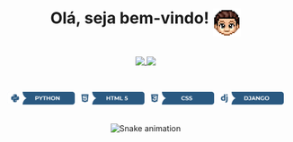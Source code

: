 <div align="center">
<h1>Olá, seja bem-vindo! <img align="top" src="BIT - 1.png" width="50" height="50"></h1><br>
</div>

<div align="center">
<a href="https://github.com/anuraghazra/github-readme-stats">
<img align="top" src="https://github-readme-stats.vercel.app/api?username=Marcos-Auguusto&show_icons=true&title_color=C3D1D9&text_color=7A8490&icon_color=3572A5&bg_color=0D1117&hide_border=true">
</a>
  <img align="top" height="320" src="https://github-readme-stats.vercel.app/api/top-langs/?username=Marcos-Auguusto&title_color=C3D1D9&text_color=7A8490&bg_color=0D1117&hide_border=true">
</div>

##
<br>

<div align="center">
<img src="python.png" width="120">
<img src="html5.png" width="120">
<img src="css.png" width="120">
<img src="django.png" width="120">
</div><br>



<div align="center">
 
  ![Snake animation](https://github.com/Marcos-Auguusto/Marcos-Auguusto/blob/output/github-contribution-grid-snake.svg)

</div>







